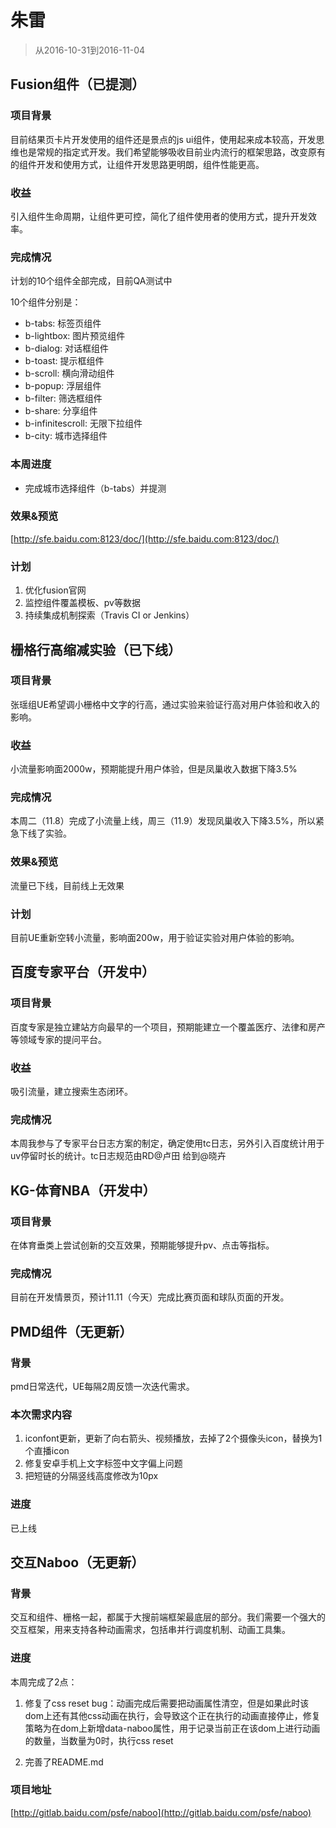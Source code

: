 # 朱雷

> 从2016-10-31到2016-11-04

## Fusion组件（已提测）

### 项目背景

目前结果页卡片开发使用的组件还是景点的js ui组件，使用起来成本较高，开发思维也是常规的指定式开发。我们希望能够吸收目前业内流行的框架思路，改变原有的组件开发和使用方式，让组件开发思路更明朗，组件性能更高。

### 收益

引入组件生命周期，让组件更可控，简化了组件使用者的使用方式，提升开发效率。

### 完成情况

计划的10个组件全部完成，目前QA测试中

10个组件分别是：

- b-tabs: 标签页组件
- b-lightbox: 图片预览组件
- b-dialog: 对话框组件
- b-toast: 提示框组件
- b-scroll: 横向滑动组件
- b-popup: 浮层组件
- b-filter: 筛选框组件
- b-share: 分享组件
- b-infinitescroll: 无限下拉组件
- b-city: 城市选择组件

### 本周进度

- 完成城市选择组件（b-tabs）并提测

### 效果&预览

[http://sfe.baidu.com:8123/doc/](http://sfe.baidu.com:8123/doc/)

### 计划

1. 优化fusion官网
1. 监控组件覆盖模板、pv等数据
1. 持续集成机制探索（Travis CI or Jenkins）

## 栅格行高缩减实验（已下线）

### 项目背景

张瑶组UE希望调小栅格中文字的行高，通过实验来验证行高对用户体验和收入的影响。

### 收益

小流量影响面2000w，预期能提升用户体验，但是凤巢收入数据下降3.5%

### 完成情况

本周二（11.8）完成了小流量上线，周三（11.9）发现凤巢收入下降3.5%，所以紧急下线了实验。

### 效果&预览

流量已下线，目前线上无效果

### 计划

目前UE重新空转小流量，影响面200w，用于验证实验对用户体验的影响。

## 百度专家平台（开发中）

### 项目背景

百度专家是独立建站方向最早的一个项目，预期能建立一个覆盖医疗、法律和房产等领域专家的提问平台。

### 收益

吸引流量，建立搜索生态闭环。

### 完成情况

本周我参与了专家平台日志方案的制定，确定使用tc日志，另外引入百度统计用于uv停留时长的统计。tc日志规范由RD@卢田 给到@晓卉

## KG-体育NBA（开发中）

### 项目背景

在体育垂类上尝试创新的交互效果，预期能够提升pv、点击等指标。

### 完成情况

目前在开发情景页，预计11.11（今天）完成比赛页面和球队页面的开发。

## PMD组件（无更新）

### 背景

pmd日常迭代，UE每隔2周反馈一次迭代需求。

### 本次需求内容

1. iconfont更新，更新了向右箭头、视频播放，去掉了2个摄像头icon，替换为1个直播icon 
1. 修复安卓手机上文字标签中文字偏上问题
1. 把短链的分隔竖线高度修改为10px

### 进度

已上线

## 交互Naboo（无更新）

### 背景

交互和组件、栅格一起，都属于大搜前端框架最底层的部分。我们需要一个强大的交互框架，用来支持各种动画需求，包括串并行调度机制、动画工具集。

### 进度

本周完成了2点：

1. 修复了css reset bug：动画完成后需要把动画属性清空，但是如果此时该dom上还有其他css动画在执行，会导致这个正在执行的动画直接停止，修复策略为在dom上新增data-naboo属性，用于记录当前正在该dom上进行动画的数量，当数量为0时，执行css reset

1. 完善了README.md

### 项目地址

[http://gitlab.baidu.com/psfe/naboo](http://gitlab.baidu.com/psfe/naboo)


